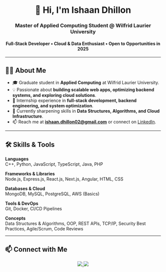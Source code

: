 <h1 align="center">👋 Hi, I'm Ishaan Dhillon</h1>
<h3 align="center">Master of Applied Computing Student @ Wilfrid Laurier University</h3>
<h4 align="center">Full-Stack Developer • Cloud & Data Enthusiast • Open to Opportunities in 2025</h4>

---

## 👨‍💻 About Me
- 🎓 Graduate student in **Applied Computing** at Wilfrid Laurier University.  
- 💡 Passionate about **building scalable web apps, optimizing backend systems, and exploring cloud solutions**.  
- 💼 Internship experience in **full-stack development, backend engineering, and system optimization**.  
- 🌱 Currently sharpening skills in **Data Structures, Algorithms, and Cloud Infrastructure**.  
- 📫 Reach me at **[ishaan.dhillon02@gmail.com](mailto:ishaan.dhillon02@gmail.com)** or connect on [LinkedIn](https://www.linkedin.com/in/ishaan-dhillon-080182235/).

---

## 🛠 Skills & Tools

**Languages**  
C++, Python, JavaScript, TypeScript, Java, PHP  

**Frameworks & Libraries**  
Node.js, Express.js, React.js, Next.js, Angular, HTML, CSS  

**Databases & Cloud**  
MongoDB, MySQL, PostgreSQL, AWS (Basics)  

**Tools & DevOps**  
Git, Docker, CI/CD Pipelines  

**Concepts**  
Data Structures & Algorithms, OOP, REST APIs, TCP/IP, Security Best Practices, Agile/Scrum, Code Reviews  

---

## 📫 Connect with Me

<p align="center">
  <a href="mailto:ishaan.dhillon02@gmail.com">
    <img src="https://img.shields.io/badge/Email-ischaan.dhillon02%40gmail.com-red?style=for-the-badge&logo=gmail&logoColor=white" />
  </a>
  <a href="https://www.linkedin.com/in/ishaan-dhillon-080182235/">
    <img src="https://img.shields.io/badge/LinkedIn-Profile-blue?style=for-the-badge&logo=linkedin&logoColor=white" />
  </a>
  <a href="https://github.com/amateurandroid">
    <img src="https://img.shields.io/badg

